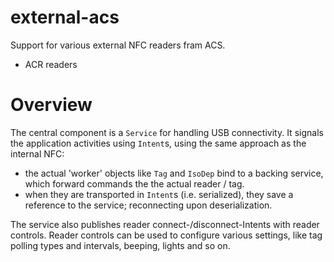 # external-acs
Support for various external NFC readers fram ACS.

 * ACR readers

# Overview
The central component is a `Service` for handling USB connectivity. It signals the application activities using `Intent`s, using the same approach as the internal NFC: 

 * the actual 'worker' objects like `Tag` and `IsoDep` bind to a backing service, which forward commands the the actual reader / tag. 
 * when they are transported in `Intent`s (i.e. serialized), they save a reference to the service; reconnecting upon deserialization. 

The service also publishes reader connect-/disconnect-Intents with reader controls. Reader controls can be used to configure various settings, like tag polling types and intervals, beeping, lights and so on.

